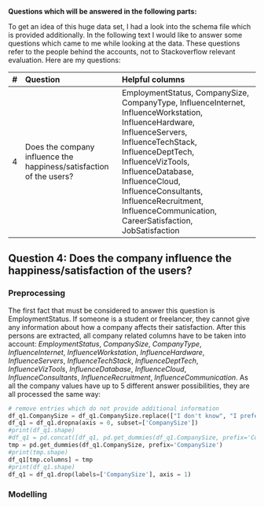 **Questions which will be answered in the following parts:**

To get an idea of this huge data set, I had a look into the schema file which is provided additionally. In the following text I would like to answer some questions which came to me while looking at the data. These questions refer to the people behind the accounts, not to Stackoverflow relevant evaluation. Here are my questions:  

|#| Question | Helpful columns |
| ---| :--- | :---|
|4| Does the company influence the happiness/satisfaction of the users?  | EmploymentStatus, CompanySize, CompanyType, InfluenceInternet, InfluenceWorkstation, InfluenceHardware, InfluenceServers, InfluenceTechStack, InfluenceDeptTech, InfluenceVizTools, InfluenceDatabase, InfluenceCloud, InfluenceConsultants, InfluenceRecruitment, InfluenceCommunication, CareerSatisfaction, JobSatisfaction  | 

## Question 4: Does the company influence the happiness/satisfaction of the users?
### Preprocessing
The first fact that must be considered to answer this question is EmploymentStatus. If someone is a student or freelancer, they cannot give any information about how a company affects their satisfaction. After this persons are extracted, all company related columns have to be taken into account: *EmploymentStatus*, *CompanySize*, *CompanyType*, *InfluenceInternet*, *InfluenceWorkstation*, *InfluenceHardware*, *InfluenceServers*, *InfluenceTechStack*, *InfluenceDeptTech*, *InfluenceVizTools*, *InfluenceDatabase*, *InfluenceCloud*, *InfluenceConsultants*, *InfluenceRecruitment*, *InfluenceCommunication*.
As all the company values have up to 5 different answer possibilities, they are all processed the same way:
``` Python
# remove entries which do not provide additional information
df_q1.CompanySize = df_q1.CompanySize.replace(["I don't know", "I prefer not to answer"], np.NaN)
df_q1 = df_q1.dropna(axis = 0, subset=['CompanySize'])
#print(df_q1.shape)
#df_q1 = pd.concat([df_q1, pd.get_dummies(df_q1.CompanySize, prefix='CompanySize')], ignore_index = True)
tmp = pd.get_dummies(df_q1.CompanySize, prefix='CompanySize')
#print(tmp.shape)
df_q1[tmp.columns] = tmp
#print(df_q1.shape)
df_q1 = df_q1.drop(labels=['CompanySize'], axis = 1)
```
### Modelling
